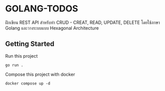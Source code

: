# GOLANG-TODOS

ฝึกเขียน REST API สำหรับทำ CRUD - CREAT, READ, UPDATE, DELETE โดยใช้ภาษา Golang และวางระบบแบบ Hexagonal Architecture

## Getting Started

Run this project

``` go run . ```

Compose this project with docker

``` docker compose up -d ```
